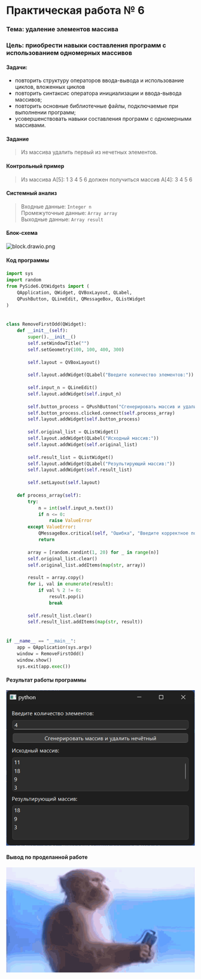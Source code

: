# Практическая работа № 6

### Тема: удаление элементов массива

### Цель: приобрести навыки составления программ с использованием одномерных массивов

#### Задачи:

* повторить структуру операторов ввода-вывода и использование циклов, вложенных циклов
* повторить синтаксис оператора инициализации и ввода-вывода массивов;
* повторить основные библиотечные файлы, подключаемые при выполнении программ;
* усовершенствовать навыки составления программ с одномерными массивами.

#### Задание

> Из массива удалить первый из нечетных элементов.

#### Контрольный пример

> Из массива A[5]: 1 3 4 5 6 должен получиться массив A[4]: 3 4 5 6

#### Системный анализ

> Входные данные: `Integer n`  
> Промежуточные данные: `Array array`  
> Выходные данные: `Array result`  

#### Блок-схема

![block.drawio.png](src/block.drawio.png)

#### Код программы

```python
import sys
import random
from PySide6.QtWidgets import (
    QApplication, QWidget, QVBoxLayout, QLabel,
    QPushButton, QLineEdit, QMessageBox, QListWidget
)


class RemoveFirstOdd(QWidget):
    def __init__(self):
        super().__init__()
        self.setWindowTitle("")
        self.setGeometry(100, 100, 400, 300)

        self.layout = QVBoxLayout()

        self.layout.addWidget(QLabel("Введите количество элементов:"))

        self.input_n = QLineEdit()
        self.layout.addWidget(self.input_n)

        self.button_process = QPushButton("Сгенерировать массив и удалить нечётный")
        self.button_process.clicked.connect(self.process_array)
        self.layout.addWidget(self.button_process)

        self.original_list = QListWidget()
        self.layout.addWidget(QLabel("Исходный массив:"))
        self.layout.addWidget(self.original_list)

        self.result_list = QListWidget()
        self.layout.addWidget(QLabel("Результирующий массив:"))
        self.layout.addWidget(self.result_list)

        self.setLayout(self.layout)

    def process_array(self):
        try:
            n = int(self.input_n.text())
            if n <= 0:
                raise ValueError
        except ValueError:
            QMessageBox.critical(self, "Ошибка", "Введите корректное положительное число.")
            return

        array = [random.randint(1, 20) for _ in range(n)]
        self.original_list.clear()
        self.original_list.addItems(map(str, array))

        result = array.copy()
        for i, val in enumerate(result):
            if val % 2 != 0:
                result.pop(i)
                break

        self.result_list.clear()
        self.result_list.addItems(map(str, result))


if __name__ == "__main__":
    app = QApplication(sys.argv)
    window = RemoveFirstOdd()
    window.show()
    sys.exit(app.exec())
```

#### Результат работы программы

![screen.png](src/screen.png)

#### Вывод по проделанной работе

![monkey.gif](../monkey.gif)